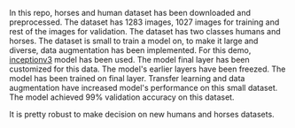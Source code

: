 
In this repo, horses and human dataset has been downloaded and preprocessed. The dataset has 1283 images, 1027 images for training and rest of the images for validation. The dataset has two classes humans and horses. The dataset is small to train a model on, to make it large and diverse, data augmentation has been implemented. For this demo, [inceptionv3](https://arxiv.org/pdf/1512.00567) model has been used. The model final layer has been customized for this data. The model's earlier layers have been freezed. The model has been trained on final layer. Transfer learning and data augmentation have increased model's performance on this small dataset. The model achieved 99% validation accuracy on this dataset. 

It is pretty robust to make decision on new humans and horses datasets. 
